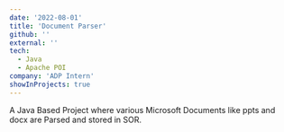 ```yaml
---
date: '2022-08-01'
title: 'Document Parser'
github: ''
external: ''
tech:
  - Java
  - Apache POI
company: 'ADP Intern'
showInProjects: true
---
```


A Java Based Project where various Microsoft Documents like ppts and docx are Parsed and stored in SOR.
